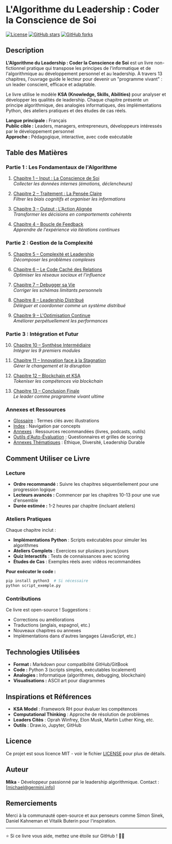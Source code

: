 # L'Algorithme du Leadership : Coder la Conscience de Soi

[![License](https://img.shields.io/badge/License-MIT-blue.svg)](https://opensource.org/licenses/MIT)
[![GitHub stars](https://img.shields.io/github/stars/your-username/l-algorithme-du-leadership.svg)](https://github.com/your-username/l-algorithme-du-leadership/stargazers)
[![GitHub forks](https://img.shields.io/github/forks/your-username/l-algorithme-du-leadership.svg)](https://github.com/your-username/l-algorithme-du-leadership/network/members)

## Description

**L'Algorithme du Leadership : Coder la Conscience de Soi** est un livre non-fictionnel pratique qui transpose les principes de l'informatique et de l'algorithmique au développement personnel et au leadership. À travers 13 chapitres, l'ouvrage guide le lecteur pour devenir un "programme vivant" : un leader conscient, efficace et adaptable.

Le livre utilise le modèle **KSA (Knowledge, Skills, Abilities)** pour analyser et développer les qualités de leadership. Chaque chapitre présente un principe algorithmique, des analogies informatiques, des implémentations Python, des ateliers pratiques et des études de cas réels.

**Langue principale :** Français  
**Public cible :** Leaders, managers, entrepreneurs, développeurs intéressés par le développement personnel  
**Approche :** Pédagogique, interactive, avec code exécutable

## Table des Matières

### Partie 1 : Les Fondamentaux de l'Algorithme
1. [Chapitre 1 – Input : La Conscience de Soi](chapitre_1_input_la_conscience_de_soi.md)  
   *Collecter les données internes (émotions, déclencheurs)*

2. [Chapitre 2 – Traitement : La Pensée Claire](chapitre_2_traitement_la_pensee_claire.md)  
   *Filtrer les biais cognitifs et organiser les informations*

3. [Chapitre 3 – Output : L'Action Alignée](chapitre_3_output_l_action_alignee.md)  
   *Transformer les décisions en comportements cohérents*

4. [Chapitre 4 – Boucle de Feedback](chapitre_4_boucle_de_feedback.md)  
   *Apprendre de l'expérience via itérations continues*

### Partie 2 : Gestion de la Complexité
5. [Chapitre 5 – Complexité et Leadership](chapitre_5_complexite_et_leadership.md)  
   *Décomposer les problèmes complexes*

6. [Chapitre 6 – Le Code Caché des Relations](chapitre_6_le_code_cache_des_relations.md)  
   *Optimiser les réseaux sociaux et l'influence*

7. [Chapitre 7 – Debugger sa Vie](chapitre_7_debugger_sa_vie.md)  
   *Corriger les schémas limitants personnels*

8. [Chapitre 8 – Leadership Distribué](chapitre_8_leadership_distribue.md)  
   *Déléguer et coordonner comme un système distribué*

9. [Chapitre 9 – L'Optimisation Continue](chapitre_9_l_optimisation_continue.md)  
   *Améliorer perpétuellement les performances*

### Partie 3 : Intégration et Futur
10. [Chapitre 10 – Synthèse Intermédiaire](chapitre_10_synthese_intermediaire.md)  
    *Intégrer les 9 premiers modules*

11. [Chapitre 11 – Innovation face à la Stagnation](chapitre_11_innovation_face_a_la_stagnation.md)  
    *Gérer le changement et la disruption*

12. [Chapitre 12 – Blockchain et KSA](chapitre_12_blockchain_ksa.md)  
    *Tokeniser les compétences via blockchain*

13. [Chapitre 13 – Conclusion Finale](chapitre_13_conclusion_finale.md)  
    *Le leader comme programme vivant ultime*

### Annexes et Ressources
- [Glossaire](glossaire.md) : Termes clés avec illustrations
- [Index](index.md) : Navigation par concepts
- [Annexes](annexes.md) : Ressources recommandées (livres, podcasts, outils)
- [Outils d'Auto-Évaluation](outils_auto_evaluation.md) : Questionnaires et grilles de scoring
- [Annexes Thématiques](annexe_*) : Éthique, Diversité, Leadership Durable

## Comment Utiliser ce Livre

### Lecture
- **Ordre recommandé :** Suivre les chapitres séquentiellement pour une progression logique
- **Lecteurs avancés :** Commencer par les chapitres 10-13 pour une vue d'ensemble
- **Durée estimée :** 1-2 heures par chapitre (incluant ateliers)

### Ateliers Pratiques
Chaque chapitre inclut :
- **Implémentations Python** : Scripts exécutables pour simuler les algorithmes
- **Ateliers Complets** : Exercices sur plusieurs jours/jours
- **Quiz Interactifs** : Tests de connaissances avec scoring
- **Études de Cas** : Exemples réels avec vidéos recommandées

**Pour exécuter le code :**
```bash
pip install python3  # Si nécessaire
python script_exemple.py
```

### Contributions
Ce livre est open-source ! Suggestions :
- Corrections ou améliorations
- Traductions (anglais, espagnol, etc.)
- Nouveaux chapitres ou annexes
- Implémentations dans d'autres langages (JavaScript, etc.)

## Technologies Utilisées
- **Format :** Markdown pour compatibilité GitHub/GitBook
- **Code :** Python 3 (scripts simples, exécutables localement)
- **Analogies :** Informatique (algorithmes, debugging, blockchain)
- **Visualisations :** ASCII art pour diagrammes

## Inspirations et Références
- **KSA Model** : Framework RH pour évaluer les compétences
- **Computational Thinking** : Approche de résolution de problèmes
- **Leaders Citès** : Oprah Winfrey, Elon Musk, Martin Luther King, etc.
- **Outils** : Draw.io, Jupyter, GitHub

## Licence
Ce projet est sous licence MIT - voir le fichier [LICENSE](LICENSE) pour plus de détails.

## Auteur
**Mika** - Développeur passionné par le leadership algorithmique. Contact : [michael@germini.info]

## Remerciements
Merci à la communauté open-source et aux penseurs comme Simon Sinek, Daniel Kahneman et Vitalik Buterin pour l'inspiration.

---

⭐ Si ce livre vous aide, mettez une étoile sur GitHub ! 📖🤖
